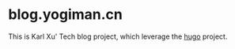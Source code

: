 # blog.yogiman.cn

This is Karl Xu' Tech blog project, which leverage the [hugo][1] project.

[1]: https://github.com/gohugoio/hugo
